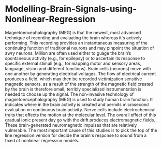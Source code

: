 # Modelling-Brain-Signals-using-Nonlinear-Regression
Magnetoencephalography (MEG) is that the newest, most advanced technique of recording and
evaluating the brain whereas it's actively performing. This recording provides an instantaneous
measuring of the continuing function of traditional neurons and may pinpoint the situation of
awry neurons. Million are often used either to guage the brain’s spontaneous activity (e.g., for
epilepsy) or to ascertain its response to specific external stimuli (e.g., for mapping motor and
sensory areas, language, vision and different functions). Brain cells (neurons) move with one
another by generating electrical voltages. The flow of electrical current produces a field, which
may then be recorded victimization sensitive magnetic sensors. as a result of the strength of
the magnetic field created by the brain is therefore small, terribly specialized instrumentation is
needed to choose up the signal.
The non-invasive technology of magnetoencephalography (MEG) is used to study human brain function. It indicates where in the brain activity is created
and permits microsecond evaluation on continuous brain activity.
Nerve cells include electrochemical traits that effects the motion at the molecular level. The
overall effect of this gradual ionic present day go with the drift produces electromagnetic fields.
These brain-generated neuromagnetic impulses that are relatively vulnerable. The most
important cause of this studies is to pick the top of the line regression version for decide the
brain's response to sound from a fixed of nonlinear regression models.
